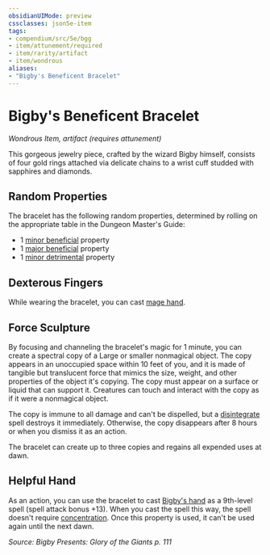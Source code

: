 ```yaml
---
obsidianUIMode: preview
cssclasses: json5e-item
tags:
- compendium/src/5e/bgg
- item/attunement/required
- item/rarity/artifact
- item/wondrous
aliases: 
- "Bigby's Beneficent Bracelet"
---
```

# Bigby's Beneficent Bracelet
*Wondrous Item, artifact (requires attunement)*  


This gorgeous jewelry piece, crafted by the wizard Bigby himself, consists of four gold rings attached via delicate chains to a wrist cuff studded with sapphires and diamonds.

## Random Properties

The bracelet has the following random properties, determined by rolling on the appropriate table in the Dungeon Master's Guide:

- 1 [minor beneficial](/compendium/tables/artifact-properties-minor-beneficial-properties.md) property  
- 1 [major beneficial](/compendium/tables/artifact-properties-major-beneficial-properties.md) property  
- 1 [minor detrimental](/compendium/tables/artifact-properties-minor-detrimental-properties.md) property  

## Dexterous Fingers

While wearing the bracelet, you can cast [mage hand](/compendium/spells/mage-hand.md).

## Force Sculpture

By focusing and channeling the bracelet's magic for 1 minute, you can create a spectral copy of a Large or smaller nonmagical object. The copy appears in an unoccupied space within 10 feet of you, and it is made of tangible but translucent force that mimics the size, weight, and other properties of the object it's copying. The copy must appear on a surface or liquid that can support it. Creatures can touch and interact with the copy as if it were a nonmagical object.

The copy is immune to all damage and can't be dispelled, but a [disintegrate](/compendium/spells/disintegrate.md) spell destroys it immediately. Otherwise, the copy disappears after 8 hours or when you dismiss it as an action.

The bracelet can create up to three copies and regains all expended uses at dawn.

## Helpful Hand

As an action, you can use the bracelet to cast [Bigby's hand](/compendium/spells/bigbys-hand.md) as a 9th-level spell (spell attack bonus +13). When you cast the spell this way, the spell doesn't require [concentration](2.%20GM%20Tools/Misc%20DND%20Handbook/compendium/rules/conditions.md#concentration). Once this property is used, it can't be used again until the next dawn.

*Source: Bigby Presents: Glory of the Giants p. 111*